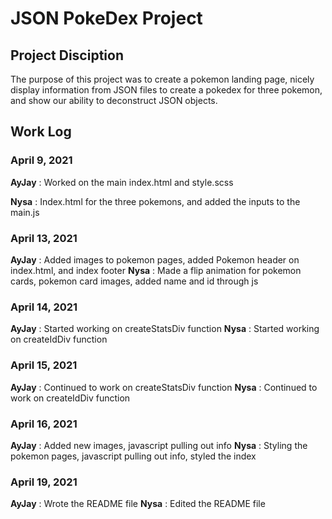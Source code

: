 # JSON PokeDex Project

## Project Disciption
The purpose of this project was to create a pokemon landing page, nicely display information from JSON files to create a pokedex for three pokemon, and show our ability to deconstruct JSON objects.


## Work Log

###  April 9, 2021

**AyJay** : Worked on the main index.html and style.scss

**Nysa** : Index.html for the three pokemons, and added the inputs to the main.js


### April 13, 2021

**AyJay** : Added images to pokemon pages, added Pokemon header on index.html, and index footer
**Nysa** : Made a flip animation for pokemon cards, pokemon card images, added name and id through js


### April 14, 2021

**AyJay** : Started working on createStatsDiv function
**Nysa** : Started working on createIdDiv function


### April 15, 2021

**AyJay** : Continued to work on createStatsDiv function
**Nysa** : Continued to work on createIdDiv function


### April 16, 2021

**AyJay** : Added new images, javascript pulling out info
**Nysa** : Styling the pokemon pages, javascript pulling out info, styled the index

### April 19, 2021

**AyJay** : Wrote the README file
**Nysa** : Edited the README file
